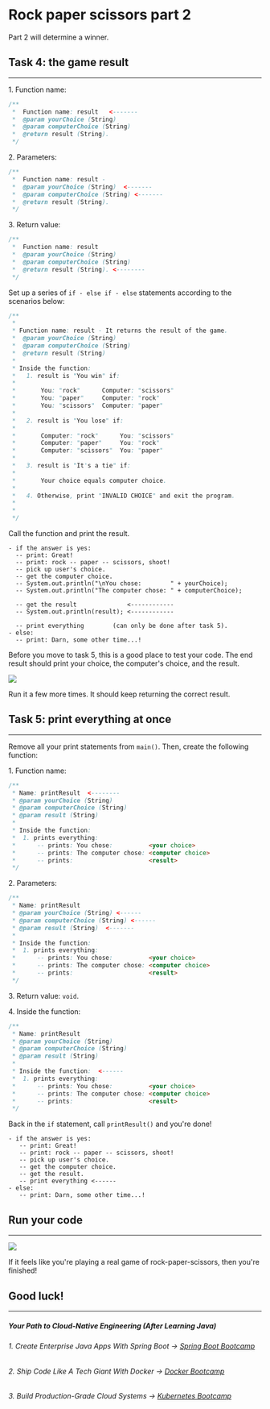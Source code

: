 # **Rock paper scissors part 2**

Part 2 will determine a winner.

## Task 4: the game result
-----------------------

1\. Function name:

```java
/**
 *  Function name: result   <-------
 *  @param yourChoice (String)
 *  @param computerChoice (String)
 *  @return result (String).
 */
```

2\. Parameters:

```java
/**
 *  Function name: result -
 *  @param yourChoice (String)  <-------
 *  @param computerChoice (String) <-------
 *  @return result (String).
 */
```

3\. Return value:

```java
/**
 *  Function name: result
 *  @param yourChoice (String)
 *  @param computerChoice (String)
 *  @return result (String). <--------
 */
```

Set up a series of `if - else if - else` statements according to the scenarios below:
```java
/**
 *
 * Function name: result - It returns the result of the game.
 *  @param yourChoice (String)
 *  @param computerChoice (String) 
 *  @return result (String) 
 * 
 * Inside the function:
 *   1. result is "You win" if:
 * 
 *       You: "rock"      Computer: "scissors"
 *       You: "paper"     Computer: "rock"
 *       You: "scissors"  Computer: "paper"
 * 
 *   2. result is "You lose" if:
 * 
 *       Computer: "rock"      You: "scissors"
 *       Computer: "paper"     You: "rock"
 *       Computer: "scissors"  You: "paper"
 * 
 *   3. result is "It's a tie" if:
 * 
 *       Your choice equals computer choice.
 *   
 *   4. Otherwise, print "INVALID CHOICE" and exit the program.
 *    
 *       
 */
```

Call the function and print the result.

```
- if the answer is yes:
  -- print: Great!
  -- print: rock -- paper -- scissors, shoot!
  -- pick up user's choice.
  -- get the computer choice.
  -- System.out.println("\nYou chose:        " + yourChoice);
  -- System.out.println("The computer chose: " + computerChoice);

  -- get the result              <------------
  -- System.out.println(result); <------------

  -- print everything        (can only be done after task 5).
- else:
  -- print: Darn, some other time...!
```

Before you move to task 5, this is a good place to test your code. The end result should print your choice, the computer's choice, and the result.

![](https://firebasestorage.googleapis.com/v0/b/learnthepart-75aed.appspot.com/o/images%2F91169998-c75d-4134-b91c-560e5a85ebfd?alt=media&token=794d92c5-1547-4195-9f3b-5b5ecea5794c)

Run it a few more times. It should keep returning the correct result.

## Task 5: print everything at once
--------------------------------

Remove all your print statements from `main()`. Then, create the following function:

1\. Function name:

```java
/**
 * Name: printResult  <--------
 * @param yourChoice (String)
 * @param computerChoice (String)
 * @param result (String)
 *
 * Inside the function:
 *  1. prints everything:
 *      -- prints: You chose:          <your choice>
 *      -- prints: The computer chose: <computer choice>
 *      -- prints:                     <result>
 */
```

2\. Parameters:

```java
/**
 * Name: printResult
 * @param yourChoice (String) <------
 * @param computerChoice (String) <------
 * @param result (String)  <-------
 *
 * Inside the function:
 *  1. prints everything:
 *      -- prints: You chose:          <your choice>
 *      -- prints: The computer chose: <computer choice>
 *      -- prints:                     <result>
 */
```

3\. Return value: `void`.

4\. Inside the function:

```java
/**
 * Name: printResult
 * @param yourChoice (String)
 * @param computerChoice (String)
 * @param result (String)
 *
 * Inside the function:  <------
 *  1. prints everything:
 *      -- prints: You chose:          <your choice>
 *      -- prints: The computer chose: <computer choice>
 *      -- prints:                     <result>
 */
```

Back in the `if` statement, call `printResult()` and you're done!

```
- if the answer is yes:
   -- print: Great!
   -- print: rock -- paper -- scissors, shoot!
   -- pick up user's choice.
   -- get the computer choice.
   -- get the result.
   -- print everything <------
- else:
   -- print: Darn, some other time...!
```

## Run your code
-------------

![](https://firebasestorage.googleapis.com/v0/b/learnthepart-75aed.appspot.com/o/images%2Fdd2570dc-cb51-4b5d-8d60-567413c367f5?alt=media&token=99fc526b-a267-40fd-a1ab-72b1cc76ab61)

If it feels like you're playing a real game of rock-paper-scissors, then you're finished!

## Good luck!
----------
##### Your Path to Cloud-Native Engineering (After Learning Java)
###### 1. Create Enterprise Java Apps With Spring Boot → [Spring Boot Bootcamp](https://www.udemy.com/course/the-complete-spring-boot-development-bootcamp/?couponCode=SPRING_BOOTCAMP)
###### 2. Ship Code Like A Tech Giant With Docker → [Docker Bootcamp](https://www.udemy.com/course/docker-bootcamp-conquer-docker-with-real-world-projects/?couponCode=DOCKER_BOOTCAMP)
###### 3. Build Production-Grade Cloud Systems → [Kubernetes Bootcamp](https://kubernetestraining.io/)